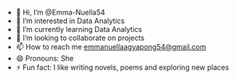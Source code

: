 - 👋 Hi, I’m @Emma-Nuella54
- 👀 I’m interested in Data Analytics
- 🌱 I’m currently learning Data Analytics
- 💞️ I’m looking to collaborate on projects
- 📫 How to reach me emmanuellaagyapong54@gmail.com
- 😄 Pronouns: She
- ⚡ Fun fact: I like writing novels, poems and exploring new places

<!---
Emma-Nuella54/Emma-Nuella54 is a ✨ special ✨ repository because its `README.md` (this file) appears on your GitHub profile.
You can click the Preview link to take a look at your changes.
--->

